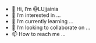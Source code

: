 - 👋 Hi, I’m @LUjjainia
- 👀 I’m interested in ...
- 🌱 I’m currently learning ...
- 💞️ I’m looking to collaborate on ...
- 📫 How to reach me ...

<!---
LUjjainia/LUjjainia is a ✨ special ✨ repository because its `README.md` (this file) appears on your GitHub profile.
You can click the Preview link to take a look at your changes.
--->
